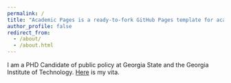 ```yaml
---
permalink: /
title: "Academic Pages is a ready-to-fork GitHub Pages template for academic personal websites"
author_profile: false
redirect_from: 
  - /about/
  - /about.html
---
```


I am a PHD Candidate of public policy at Georgia State and the Georgia Institute of Technology. [Here](https://github.com/jgreathouse9/jgreathouse9.github.io/blob/master/files/VitaWeb.pdf) is my vita.
